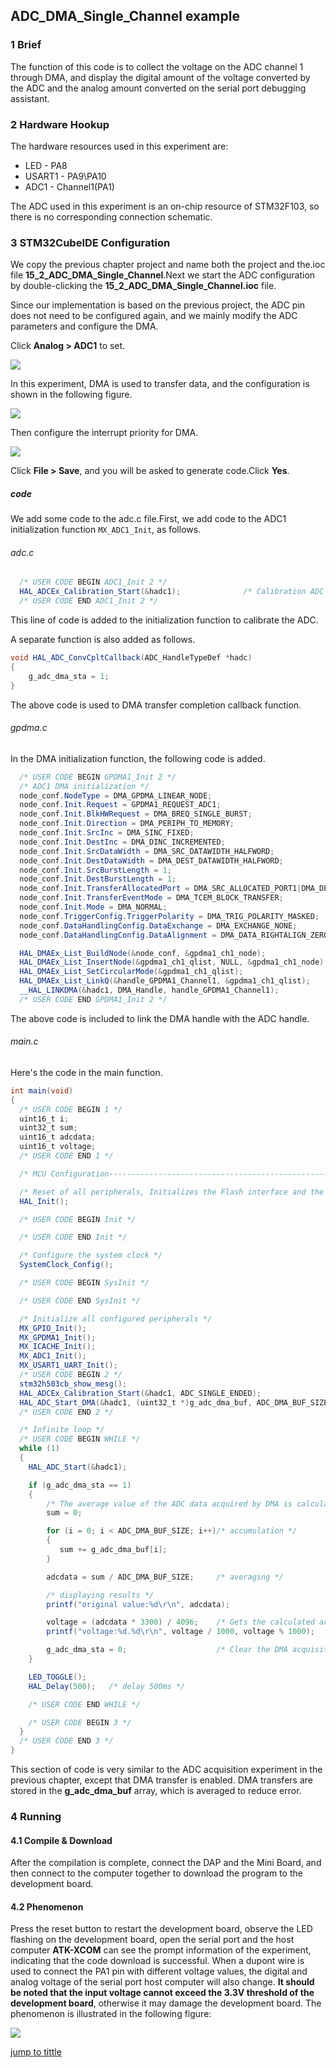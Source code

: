 ## ADC_DMA_Single_Channel example<a name="catalogue"></a>


### 1 Brief
The function of this code is to collect the voltage on the ADC channel 1 through DMA, and display the digital amount of the voltage converted by the ADC and the analog amount converted on the serial port debugging assistant.
### 2 Hardware Hookup
The hardware resources used in this experiment are:
+ LED - PA8
+ USART1 - PA9\PA10
+ ADC1 - Channel1(PA1)

The ADC used in this experiment is an on-chip resource of STM32F103, so there is no corresponding connection schematic.

### 3 STM32CubeIDE Configuration


We copy the previous chapter project and name both the project and the.ioc file **15_2_ADC_DMA_Single_Channel**.Next we start the ADC configuration by double-clicking the **15_2_ADC_DMA_Single_Channel.ioc** file.

Since our implementation is based on the previous project, the ADC pin does not need to be configured again, and we mainly modify the ADC parameters and configure the DMA.

Click **Analog > ADC1** to set.

![ ](./1_docs/3_figures/15_2_ADC_DMA_Single_Channel/a4.png)

In this experiment, DMA is used to transfer data, and the configuration is shown in the following figure.

![ ](./1_docs/3_figures/15_2_ADC_DMA_Single_Channel/a5.png)

Then configure the interrupt priority for DMA.

![ ](./1_docs/3_figures/15_2_ADC_DMA_Single_Channel/a6.png)

Click **File > Save**, and you will be asked to generate code.Click **Yes**.

##### code
We add some code to the adc.c file.First, we add code to the ADC1 initialization function ``MX_ADC1_Init``, as follows.
###### adc.c
```c#
  /* USER CODE BEGIN ADC1_Init 2 */
  HAL_ADCEx_Calibration_Start(&hadc1);              /* Calibration ADC */
  /* USER CODE END ADC1_Init 2 */
```
This line of code is added to the initialization function to calibrate the ADC.

A separate function is also added as follows.
```c#
void HAL_ADC_ConvCpltCallback(ADC_HandleTypeDef *hadc)
{
    g_adc_dma_sta = 1;
}
```
The above code is used to DMA transfer completion callback function.

###### gpdma.c
In the DMA initialization function, the following code is added.
```c#
  /* USER CODE BEGIN GPDMA1_Init 2 */
  /* ADC1 DMA initialization */
  node_conf.NodeType = DMA_GPDMA_LINEAR_NODE;                                              /* GPDMA linear addressable node type */
  node_conf.Init.Request = GPDMA1_REQUEST_ADC1;                                            /* DMA channel request */
  node_conf.Init.BlkHWRequest = DMA_BREQ_SINGLE_BURST;                                     /* Single/burst level hardware request protocol */
  node_conf.Init.Direction = DMA_PERIPH_TO_MEMORY;                                         /* DMA channel transfer direction: peripheral to memory */
  node_conf.Init.SrcInc = DMA_SINC_FIXED;                                                  /* Source incremental mode: fixed mode single/burst */
  node_conf.Init.DestInc = DMA_DINC_INCREMENTED;                                           /* Target incremental pattern: Incremental pattern single/burst */
  node_conf.Init.SrcDataWidth = DMA_SRC_DATAWIDTH_HALFWORD;                                /* Width of source data: 16 bits */
  node_conf.Init.DestDataWidth = DMA_DEST_DATAWIDTH_HALFWORD;                              /* Target data width: 16 bits */
  node_conf.Init.SrcBurstLength = 1;                                                       /* Specifies the source burst length of the DMA, ranging from 1 to 64 */
  node_conf.Init.DestBurstLength = 1;                                                      /* Specified target burst length, range: 1 to 64 */
  node_conf.Init.TransferAllocatedPort = DMA_SRC_ALLOCATED_PORT1|DMA_DEST_ALLOCATED_PORT1; /* Specifies the port to which the transmission is assigned */
  node_conf.Init.TransferEventMode = DMA_TCEM_BLOCK_TRANSFER;                              /* Specifies the transfer event mode for the DMA channel */
  node_conf.Init.Mode = DMA_NORMAL;                                                        /* DMA mode: normal mode transmission */
  node_conf.TriggerConfig.TriggerPolarity = DMA_TRIG_POLARITY_MASKED;                      /* Set the DMA channel trigger polarity */
  node_conf.DataHandlingConfig.DataExchange = DMA_EXCHANGE_NONE;                           /* DMA channel data exchange mode: no data exchange */
  node_conf.DataHandlingConfig.DataAlignment = DMA_DATA_RIGHTALIGN_ZEROPADDED;             /* If the source data width < target data width => is right-aligned, fill 0 to the target data width */

  HAL_DMAEx_List_BuildNode(&node_conf, &gpdma1_ch1_node);
  HAL_DMAEx_List_InsertNode(&gpdma1_ch1_qlist, NULL, &gpdma1_ch1_node);                    /* Inserting new nodes */
  HAL_DMAEx_List_SetCircularMode(&gpdma1_ch1_qlist);                                       /* Sets the circular mode of the list queue */
  HAL_DMAEx_List_LinkQ(&handle_GPDMA1_Channel1, &gpdma1_ch1_qlist);                        /* Linked list queues to DMA channels */
  __HAL_LINKDMA(&hadc1, DMA_Handle, handle_GPDMA1_Channel1);                               /* Associate the DMA handle with the ADC handle */
  /* USER CODE END GPDMA1_Init 2 */
```
The above code is included to link the DMA handle with the ADC handle.

###### main.c
Here's the code in the main function.
```c#
int main(void)
{
  /* USER CODE BEGIN 1 */
  uint16_t i;
  uint32_t sum;
  uint16_t adcdata;
  uint16_t voltage;
  /* USER CODE END 1 */

  /* MCU Configuration--------------------------------------------------------*/

  /* Reset of all peripherals, Initializes the Flash interface and the Systick. */
  HAL_Init();

  /* USER CODE BEGIN Init */

  /* USER CODE END Init */

  /* Configure the system clock */
  SystemClock_Config();

  /* USER CODE BEGIN SysInit */

  /* USER CODE END SysInit */

  /* Initialize all configured peripherals */
  MX_GPIO_Init();
  MX_GPDMA1_Init();
  MX_ICACHE_Init();
  MX_ADC1_Init();
  MX_USART1_UART_Init();
  /* USER CODE BEGIN 2 */
  stm32h503cb_show_mesg();
  HAL_ADCEx_Calibration_Start(&hadc1, ADC_SINGLE_ENDED);
  HAL_ADC_Start_DMA(&hadc1, (uint32_t *)g_adc_dma_buf, ADC_DMA_BUF_SIZE);
  /* USER CODE END 2 */

  /* Infinite loop */
  /* USER CODE BEGIN WHILE */
  while (1)
  {
    HAL_ADC_Start(&hadc1);

    if (g_adc_dma_sta == 1)
    {
        /* The average value of the ADC data acquired by DMA is calculated */
        sum = 0;

        for (i = 0; i < ADC_DMA_BUF_SIZE; i++)/* accumulation */
        {
           sum += g_adc_dma_buf[i];
        }

        adcdata = sum / ADC_DMA_BUF_SIZE;     /* averaging */

        /* displaying results */
        printf("original value:%d\r\n", adcdata);

        voltage = (adcdata * 3300) / 4096;    /* Gets the calculated actual voltage value with a decimal, such as 3.1111 */
        printf("voltage:%d.%d\r\n", voltage / 1000, voltage % 1000);

        g_adc_dma_sta = 0;                    /* Clear the DMA acquisition completion status flag */
    }

    LED_TOGGLE();
    HAL_Delay(500);   /* delay 500ms */

    /* USER CODE END WHILE */

    /* USER CODE BEGIN 3 */
  }
  /* USER CODE END 3 */
}
```
This section of code is very similar to the ADC acquisition experiment in the previous chapter, except that DMA transfer is enabled. DMA transfers are stored in the **g_adc_dma_buf** array, which is averaged to reduce error.


### 4 Running
#### 4.1 Compile & Download
After the compilation is complete, connect the DAP and the Mini Board, and then connect to the computer together to download the program to the development board.
#### 4.2 Phenomenon
Press the reset button to restart the development board, observe the LED flashing on the development board, open the serial port and the host computer **ATK-XCOM** can see the prompt information of the experiment, indicating that the code download is successful. When a dupont wire is used to connect the PA1 pin with different voltage values, the digital and analog voltage of the serial port host computer will also change. **It should be noted that the input voltage cannot exceed the 3.3V threshold of the development board**, otherwise it may damage the development board. The phenomenon is illustrated in the following figure:

![ ](./1_docs/3_figures/15_2_ADC_DMA_Single_Channel/a7.png)

[jump to tittle](#catalogue)